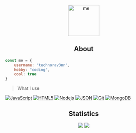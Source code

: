 
<p align="center">
 <img width="100px" src="https://avatars.githubusercontent.com/u/65562685?v=4" align="center" alt="me" width=200 />

<h2 align="center" >About</h3>

```js
const me = {
	username: "technorav3nn",
	hobby: "coding",
	cool: true
}
```

> What I use

[![JavaScript](https://img.shields.io/badge/-JavaScript-black?style=flat&logo=javascript&link=https://github.com/BRdhanani)](https://github.com/BRdhanani) 
[![HTML5](https://img.shields.io/badge/-HTML5-E34F26?style=flat&logo=html5&logoColor=white&link=https://github.com/BRdhanani)](https://github.com/BRdhanani) 
[![Nodejs](https://img.shields.io/badge/-Nodejs-green?style=flat&logo=Node.js&link=https://github.com/BRdhanani)](https://github.com/BRdhanani) [
![JSON](https://img.shields.io/badge/-json-02569B?style=flat&logo=json&link=https://github.com/BRdhanani)](https://github.com/BRdhanani)
[![Git](https://img.shields.io/badge/-Git-black?style=flat&logo=git&link=https://github.com/BRdhanani)](https://github.com/BRdhanani) [
![MongoDB](https://img.shields.io/badge/-MongoDB-FCA121?style=flat&logo=mongodb&link=https://github.com/BRdhanani)](https://gitlab.com/BRdhanani) 

<h2 align="center">Statistics</h3>

<p align = "center">
  <img src = "https://github-readme-stats.vercel.app/api?username=technorav3nn&show_icons=true&theme=radical&line_height=33">
  <img src = "https://github-readme-stats.vercel.app/api/top-langs/?username=technorav3nn&hide_langs_below=.25&theme=radical">
</p>
